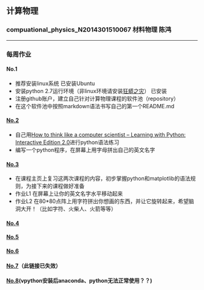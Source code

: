 ## 计算物理
### compuational_physics_N2014301510067 材料物理 陈鸿
***
### 每周作业
#### No.1
- 推荐安装linux系统   已安装Ubuntu
- 安装python 2.7运行环境（非linux环境请安装[狂蟒之灾](https://www.continuum.io/)） 已安装
- 注册github账户，建立自己针对计算物理课程的软件池（repository）
- 在这个软件池中按照markdown语法书写自己的第一个README.md

#### [No.2](https://www.zybuluo.com/842001323/note/495419)  
- 自己用[How to think like a computer scientist – Learning with Python: Interactive Edition 2.0](http://interactivepython.org/runestone/static/thinkcspy/index.html)进行python语法练习
- 编写一个python程序，在屏幕上用字母拼出自己的英文名字 

#### [No.3](https://www.zybuluo.com/842001323/note/512225)
- 在课程主页上复习这两次课程的内容，初步掌握python和matplotlib的语法规则，为接下来的课程做好准备
- 作业L1 在屏幕上让你的英文名字水平移动起来
- 作业L2 在80*80点阵上用字符拼出你想画的东西，并让它旋转起来，希望脑洞大开！（比如字符、火柴人、火箭等等）

#### [No.4](https://www.zybuluo.com/842001323/note/521840)

#### [No.5](https://www.zybuluo.com/842001323/note/533895)

#### [No.6](https://www.zybuluo.com/842001323/note/541568)

#### [No.7](https://www.zybuluo.com/842001323/note/549482)（此链接已失效）

#### [No.8](https://www.zybuluo.com/842001323/note/549482)(vpython安装后anaconda、python无法正常使用？？)






